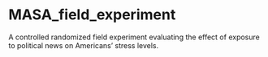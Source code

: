 # MASA_field_experiment
A controlled randomized field experiment evaluating the effect of exposure to political news on Americans’ stress levels.
